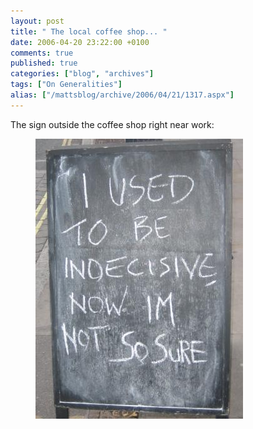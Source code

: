 ```yaml
---
layout: post
title: " The local coffee shop... "
date: 2006-04-20 23:22:00 +0100
comments: true
published: true
categories: ["blog", "archives"]
tags: ["On Generalities"]
alias: ["/mattsblog/archive/2006/04/21/1317.aspx"]
---
```

<!-- more -->

<P>The sign outside the coffee shop right near work:</P>
<figure>
  <IMG alt="sign outside the coffee shop: i used to be indecisive, now i'm not so sure." src="/images/iusedtobeindecisive.jpg">
</figure>
